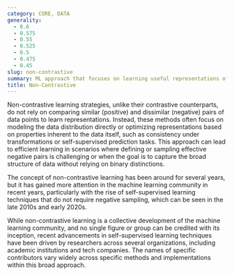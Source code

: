 ```yaml
---
category: CORE, DATA
generality:
  - 0.6
  - 0.575
  - 0.55
  - 0.525
  - 0.5
  - 0.475
  - 0.45
slug: non-contrastive
summary: ML approach that focuses on learning useful representations of data without explicitly contrasting positive examples against negative examples.
title: Non-Contrastive
---
```


Non-contrastive learning strategies, unlike their contrastive counterparts, do not rely on comparing similar (positive) and dissimilar (negative) pairs of data points to learn representations. Instead, these methods often focus on modeling the data distribution directly or optimizing representations based on properties inherent to the data itself, such as consistency under transformations or self-supervised prediction tasks. This approach can lead to efficient learning in scenarios where defining or sampling effective negative pairs is challenging or when the goal is to capture the broad structure of data without relying on binary distinctions.

The concept of non-contrastive learning has been around for several years, but it has gained more attention in the machine learning community in recent years, particularly with the rise of self-supervised learning techniques that do not require negative sampling, which can be seen in the late 2010s and early 2020s.

While non-contrastive learning is a collective development of the machine learning community, and no single figure or group can be credited with its inception, recent advancements in self-supervised learning techniques have been driven by researchers across several organizations, including academic institutions and tech companies. The names of specific contributors vary widely across specific methods and implementations within this broad approach.
